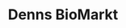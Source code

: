 ---
title: "Denns BioMarkt"
url: /frankfurt-am-main/denns-biomarkt-goldsteinstrasse/
shop: Supermarkt
---